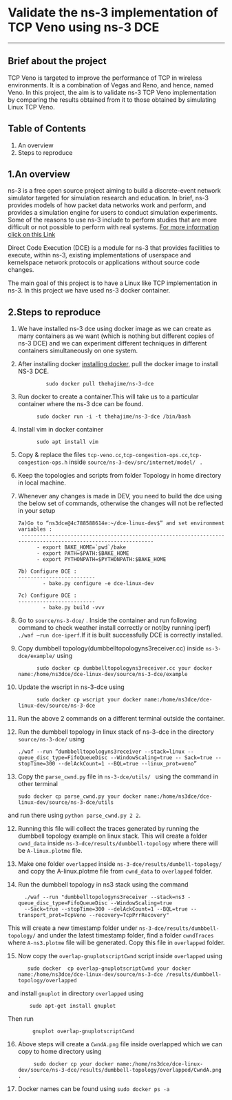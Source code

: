 #  Validate the ns-3 implementation of TCP Veno using ns-3 DCE
--------------------

Brief about the project
------------------------
TCP Veno is  targeted to improve the performance of TCP in wireless
environments. It is a combination of Vegas and Reno, and hence, named Veno. In this
project, the aim is to validate ns-3 TCP Veno implementation by comparing the results
obtained from it to those obtained by simulating Linux TCP Veno.

Table of Contents
---------------------
1. An overview
2. Steps to reproduce

1.An overview
----------------
ns-3 is a free open source project aiming to build a discrete-event
network simulator targeted for simulation research and education.
In brief, ns-3 provides models of how packet data networks work and perform, 
and provides a simulation engine for users to conduct simulation experiments. 
Some of the reasons to use ns-3 include to perform studies that are more difficult 
or not possible to perform with real systems.
[For more information click on this Link](http://www.nsnam.org)

Direct Code Execution (DCE) is a module for ns-3 that provides facilities to execute,
within ns-3, existing implementations of userspace and kernelspace network protocols or 
applications without source code changes.

The main goal of this project is to have a Linux like TCP implementation in ns-3.
In this project we have used ns-3 docker container.

               
 2.Steps to reproduce
 -------------------------------------------------------------
1. We have installed ns-3 dce using docker image as we can create as many containers as we want (which is nothing but different copies of ns-3 DCE) and we can experiment different techniques in different containers simultaneously on one system.

2. After installing docker [installing docker](https://docs.docker.com/engine/install/ubuntu/), pull the docker image to install NS-3 DCE.

                sudo docker pull thehajime/ns-3-dce

3. Run docker to create a container.This will take us to a particular container where the ns-3 dce can be found.

             sudo docker run -i -t thehajime/ns-3-dce /bin/bash

4. Install vim in docker container 

             sudo apt install vim

5. Copy & replace the files  `tcp-veno.cc`,`tcp-congestion-ops.cc`,`tcp-congestion-ops.h` inside `source/ns-3-dev/src/internet/model/ ` .

6. Keep the topologies and scripts from folder Topology in home directory in local machine.

7. Whenever any changes is made in DEV, you need to build the dce using the below set of commands, otherwise the changes will not be reflected in your setup
       
       7a)Go to “ns3dce@4c788588614e:~/dce-linux-dev$” and set environment variables :
        --------------------------------------------------------------------------------------------------------------
             - export BAKE_HOME=`pwd`/bake
             - export PATH=$PATH:$BAKE_HOME
             - export PYTHONPATH=$PYTHONPATH:$BAKE_HOME
       
       7b) Configure DCE :
       -------------------------
               - bake.py configure -e dce-linux-dev
       
       7c) Configure DCE :
       -------------------------   
               - bake.py build -vvv

8. Go to `source/ns-3-dce/`  . Inside the container and run following command to check weather install correctly or not(by running iperf)` ./waf –run dce-iperf`.If it is built successfully DCE is correctly installed.
9. Copy dumbbell topology(dumbbelltopologyns3receiver.cc) inside `ns-3-dce/example/`   using

             sudo docker cp dumbbelltopologyns3receiver.cc your docker name:/home/ns3dce/dce-linux-dev/source/ns-3-dce/example

10. Update the wscript in ns-3-dce using 

              sudo docker cp wscript your docker name:/home/ns3dce/dce-linux-dev/source/ns-3-dce

11. Run the above 2 commands on a different terminal outside the container.

 12. Run the dumbbell topology in linux stack of ns-3-dce in the directory `source/ns-3-dce/`   using
 
         ./waf --run ”dumbbelltopologyns3receiver --stack=linux --queue_disc_type=FifoQueueDisc --WindowScaling=true -- Sack=true --stopTime=300 --delAckCount=1 --BQL=true --linux_prot=veno” 

11. Copy the `parse_cwnd.py` file in `ns-3-dce/utils/ ` using the  command in other terminal

        sudo docker cp parse_cwnd.py your docker name:/home/ns3dce/dce-linux-dev/source/ns-3-dce/utils 

and run there using   `python parse_cwnd.py 2 2`.

12. Running this file will collect the traces generated by running the dumbbell topology example on linux stack. This will create a   folder `cwnd_data` inside `ns-3-dce/results/dumbbell-topology`  where there will be  `A-linux.plotme` file.
 
13. Make one folder `overlapped` inside `ns-3-dce/results/dumbell-topology/` and copy the  A-linux.plotme file from `cwnd_data` to `overlapped` folder.
 
14. Run the dumbbell topology in ns3 stack using the command

          ./waf --run "dumbbelltopologyns3receiver --stack=ns3 -queue_disc_type=FifoQueueDisc --WindowScaling=true 
          --Sack=true --stopTime=300 --delAckCount=1 --BQL=true --transport_prot=TcpVeno --recovery=TcpPrrRecovery"
          
           
This will create a new timestamp folder under `ns-3-dce/results/dumbbell-topology/` and under  the latest timestamp folder, find a folder `cwndTraces` where `A-ns3.plotme` file will be generated. Copy this file in `overlapped` folder.
          
15. Now copy the `overlap-gnuplotscriptCwnd` script inside `overlapped` using 

           sudo docker  cp overlap-gnuplotscriptCwnd your docker name:/home/ns3dce/dce-linux-dev/source/ns-3-dce /results/dumbbell-topology/overlapped 

and install `gnuplot` in directory `overlapped` using 

           sudo apt-get install gnuplot
           
 Then run
 
            gnuplot overlap-gnuplotscriptCwnd
 
16. Above steps will create a `CwndA.png` file inside overlapped which we can copy to home directory using 

             sudo docker cp your docker name:/home/ns3dce/dce-linux-dev/source/ns-3-dce/results/dumbbell-topology/overlapped/CwndA.png .
             
 17. Docker names can be found using `sudo docker ps -a`
         
               
               
